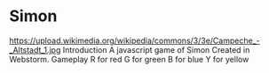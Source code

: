 # Simon 
https://upload.wikimedia.org/wikipedia/commons/3/3e/Campeche_-_Altstadt_1.jpg
Introduction
A javascript game of Simon 
Created in Webstorm.
Gameplay
R for red
G for green
B for blue
Y for yellow

